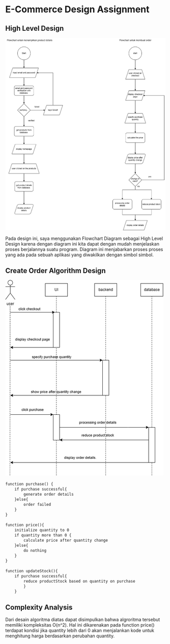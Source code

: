 # E-Commerce Design Assignment

## High Level Design

![High Level Design](images/hld.png)

Pada design ini, saya menggunakan Flowchart Diagram sebagai High Level Design karena dengan diagram ini kita dapat dengan mudah menjelaskan proses berjalannya suatu program. Diagram ini menjabarkan proses proses yang ada pada sebuah aplikasi yang diwakilkan dengan simbol simbol.

## Create Order Algorithm Design

![Create Order](images/order.png)

```
function purchase() {
	if purchase successful{
		generate order details
	}else{
		order failed
	}
}

function price(){
	initialize quantity to 0
	if quantity more than 0 {
		calculate price after quantity change
	}else{
		do nothing
	}
}

function updateStock(){
	if purchase successful{
		reduce productStock based on quantity on purchase
		}
	}
```

## Complexity Analysis

Dari desain algoritma diatas dapat disimpulkan bahwa algroritma tersebut memiliki kompleksitas O(n^2). Hal ini dikarenakan pada function price() terdapat kondisi jika quantity lebih dari 0 akan menjalankan kode untuk menghitung harga berdasarkan perubahan quantity.
